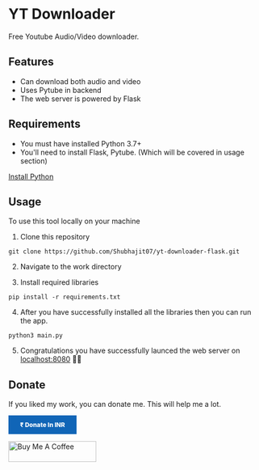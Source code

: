 # YT Downloader
Free Youtube Audio/Video downloader.

## Features
- Can download both audio and video
- Uses Pytube in backend
- The web server is powered by Flask

## Requirements
- You must have installed Python 3.7+
- You'll need to install Flask, Pytube. (Which will be covered in usage section)

[Install Python](https://www.python.org/downloads/)
## Usage
To use this tool locally on your machine

1. Clone this repository
```git
git clone https://github.com/Shubhajit07/yt-downloader-flask.git
```

2. Navigate to the work directory

3. Install required libraries
```shell
pip install -r requirements.txt
```

4. After you have successfully installed all the libraries then you can run the app.
```shell
python3 main.py
```
5. Congratulations you have successfully launced the web server on [localhost:8080](http://localhost:8080) 🎉🥳

## Donate
If you liked my work, you can donate me. This will help me a lot.

<a style=" width: 135px; background-color: #1065b7; text-align: center; font-weight: 800; padding: 11px 0px; color: white; font-size: 12px; display: inline-block; text-decoration: none; " href='https://pmny.in/CJQ3gPfjrKCD' target="_blank"> ₹ Donate In INR </a>

<a href="https://www.buymeacoffee.com/imshubhajit" target="_blank"><img src="https://cdn.buymeacoffee.com/buttons/default-orange.png" alt="Buy Me A Coffee" height="41" width="174"></a>
